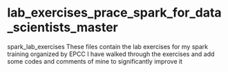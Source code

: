 # lab_exercises_prace_spark_for_data_scientists_master
spark_lab_exercises
These files contain the lab exercises for my spark training organized by EPCC
I have walked through the exercises and add some codes and comments of mine to significantly improve it 
